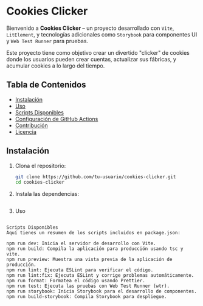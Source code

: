 # Cookies Clicker

Bienvenido a **Cookies Clicker** – un proyecto desarrollado con `Vite`, `LitElement`, y tecnologías adicionales como `Storybook` para componentes UI y `Web Test Runner` para pruebas.

Este proyecto tiene como objetivo crear un divertido "clicker" de cookies donde los usuarios pueden crear cuentas, actualizar sus fábricas, y acumular cookies a lo largo del tiempo.

## Tabla de Contenidos

- [Instalación](#instalación)
- [Uso](#uso)
- [Scripts Disponibles](#scripts-disponibles)
- [Configuración de GitHub Actions](#configuración-de-github-actions)
- [Contribución](#contribución)
- [Licencia](#licencia)

## Instalación

1. Clona el repositorio:

   ```bash
   git clone https://github.com/tu-usuario/cookies-clicker.git
   cd cookies-clicker

2. Instala las dependencias:

   ```npm install
3. Uso

  ```npm run dev

Scripts Disponibles
Aquí tienes un resumen de los scripts incluidos en package.json:

npm run dev: Inicia el servidor de desarrollo con Vite.
npm run build: Compila la aplicación para producción usando tsc y vite.
npm run preview: Muestra una vista previa de la aplicación de producción.
npm run lint: Ejecuta ESLint para verificar el código.
npm run lint:fix: Ejecuta ESLint y corrige problemas automáticamente.
npm run format: Formatea el código usando Prettier.
npm run test: Ejecuta las pruebas con Web Test Runner (wtr).
npm run storybook: Inicia Storybook para el desarrollo de componentes.
npm run build-storybook: Compila Storybook para despliegue.
